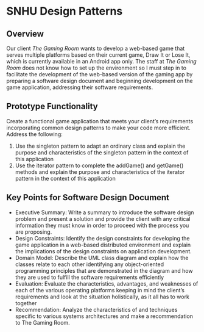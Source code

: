 # SNHU Design Patterns
## Overview
Our client *The Gaming Room* wants to develop a web-based game that serves multiple platforms based on their current game, Draw It or Lose It, which is currently available in an Android app only. The staff at *The Gaming Room* does not know how to set up the environment so I must step in to facilitate the development of the web-based version of the gaming app by preparing a software design document and beginning development on the game application, addressing their software requirements.

## Prototype Functionality
Create a functional game application that meets your client’s requirements incorporating common design patterns to make your code more efficient.
Address the following:
 1. Use the singleton pattern to adapt an ordinary class and explain the purpose and characteristics of the singleton pattern in the context of this application
 2. Use the iterator pattern to complete the addGame() and getGame() methods and explain the purpose and characteristics of the iterator pattern in the context of this application

## Key Points for Software Design Document
 - Executive Summary: Write a summary to introduce the software design problem and present a solution and provide the client with any critical information they must know in order to proceed with the process you are proposing.
 - Design Constraints: Identify the design constraints for developing the game application in a web-based distributed environment and explain the implications of the design constraints on application development.
 - Domain Model: Describe the UML class diagram and explain how the classes relate to each other identifying any object-oriented programming principles that are demonstrated in the diagram and how they are used to fulfill the software requirements efficiently
 - Evaluation: Evaluate the characteristics, advantages, and weaknesses of each of the various operating platforms keeping in mind the client’s requirements and look at the situation holistically, as it all has to work together
 - Recommendation: Analyze the characteristics of and techniques specific to various systems architectures and make a recommendation to The Gaming Room.
